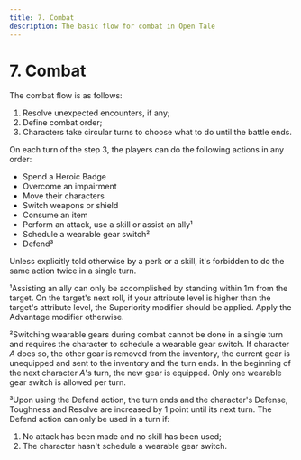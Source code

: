 ```yaml
---
title: 7. Combat
description: The basic flow for combat in Open Tale
---
```


# 7. Combat

The combat flow is as follows:

1. Resolve unexpected encounters, if any;
2. Define combat order;
3. Characters take circular turns to choose what to do until the battle ends.

On each turn of the step 3, the players can do the following actions in any
order:

* Spend a Heroic Badge
* Overcome an impairment
* Move their characters
* Switch weapons or shield
* Consume an item
* Perform an attack, use a skill or assist an ally¹
* Schedule a wearable gear switch²
* Defend³

Unless explicitly told otherwise by a perk or a skill, it's forbidden to do the
same action twice in a single turn.

¹Assisting an ally can only be accomplished by standing within 1m from the
target. On the target's next roll, if your attribute level is higher than the
target's attribute level, the Superiority modifier should be applied. Apply the
Advantage modifier otherwise.

²Switching wearable gears during combat cannot be done in a single turn and
requires the character to schedule a wearable gear switch. If character *A* does
so, the other gear is removed from the inventory, the current gear is unequipped
and sent to the inventory and the turn ends. In the beginning of the next
character *A*'s turn, the new gear is equipped. Only one wearable gear switch is
allowed per turn.

³Upon using the Defend action, the turn ends and the character's Defense,
Toughness and Resolve are increased by 1 point until its next turn. The Defend
action can only be used in a turn if:

1. No attack has been made and no skill has been used;
2. The character hasn't schedule a wearable gear switch.
